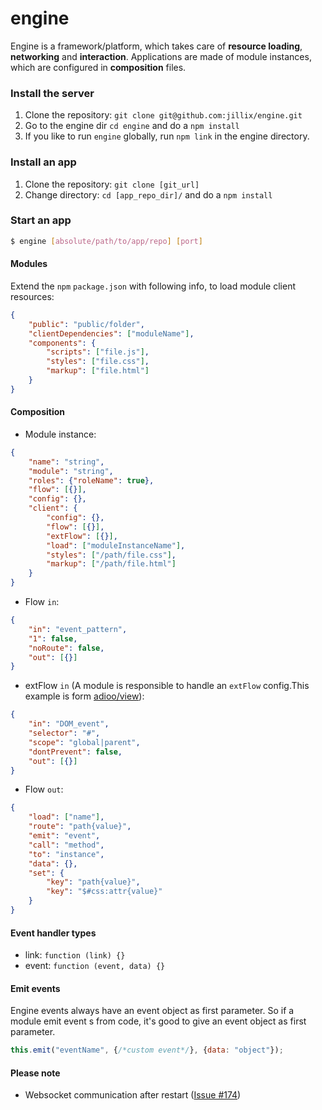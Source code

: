 engine
======

Engine is a framework/platform, which takes care of **resource loading**, **networking** and **interaction**.
Applications are made of module instances, which are configured in **composition** files.

### Install the server
1. Clone the repository: `git clone git@github.com:jillix/engine.git`
2. Go to the engine dir `cd engine` and do a `npm install`
3. If you like to run `engine` globally, run `npm link` in the engine directory.

### Install an app
1. Clone the repository: `git clone [git_url]`
2. Change directory: `cd [app_repo_dir]/` and do a `npm install`

### Start an app

```sh
$ engine [absolute/path/to/app/repo] [port]
```

#### Modules
Extend the `npm` `package.json` with following info, to load module client resources:

```json
{
    "public": "public/folder",
    "clientDependencies": ["moduleName"],
    "components": {
        "scripts": ["file.js"],
        "styles": ["file.css"],
        "markup": ["file.html"]
    }
}
```

#### Composition

 - Module instance:

  ```json
  {
      "name": "string",
      "module": "string",
      "roles": {"roleName": true},
      "flow": [{}],
      "config": {},
      "client": {
          "config": {},
          "flow": [{}],
          "extFlow": [{}],
          "load": ["moduleInstanceName"],
          "styles": ["/path/file.css"],
          "markup": ["/path/file.html"]
      }
  }
  ```

 - Flow `in`:

  ```json
  {
      "in": "event_pattern",
      "1": false,
      "noRoute": false,
      "out": [{}]
  }
  ```

 - extFlow `in` (A module is responsible to handle an `extFlow` config.This example is form [adioo/view](https://github.com/adioo/view)):

  ```json
  {
      "in": "DOM_event",
      "selector": "#",
      "scope": "global|parent",
      "dontPrevent": false,
      "out": [{}]
  }
  ```

 - Flow `out`:

  ```json
  {
      "load": ["name"],
      "route": "path{value}",
      "emit": "event",
      "call": "method",
      "to": "instance",
      "data": {},
      "set": {
          "key": "path{value}",
          "key": "$#css:attr{value}"
      }
  }
  ```

#### Event handler types
 - link: `function (link) {}`
 - event: `function (event, data) {}`

#### Emit events
Engine events always have an event object as first parameter. So if a module emit event s from code, it's good to give an event object as first parameter.

```js
this.emit("eventName", {/*custom event*/}, {data: "object"});
```

#### Please note
* Websocket communication after restart ([Issue #174](https://github.com/jillix/engine/issues/174))
